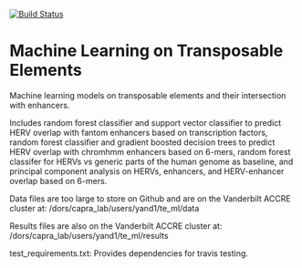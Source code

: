 [![Build Status](https://travis-ci.org/DanielY1783/te_ml.svg?branch=master)](https://travis-ci.org/DanielY1783/te_ml)

# Machine Learning on Transposable Elements
Machine learning models on transposable elements and their intersection with enhancers.

Includes random forest classifier and support vector classifier to predict HERV overlap with fantom enhancers based on transcription 
factors, random forest classifier and gradient boosted decision trees to predict HERV overlap with chromhmm enhancers based
on 6-mers, random forest classifer for HERVs vs generic parts of the human genome as baseline, and principal component analysis on HERVs,
enhancers, and HERV-enhancer overlap based on 6-mers.

Data files are too large to store on Github and are on the Vanderbilt ACCRE cluster at: /dors/capra_lab/users/yand1/te_ml/data

Results files are also on the Vanderbilt ACCRE cluster at: /dors/capra_lab/users/yand1/te_ml/results

test_requirements.txt: Provides dependencies for travis testing.
